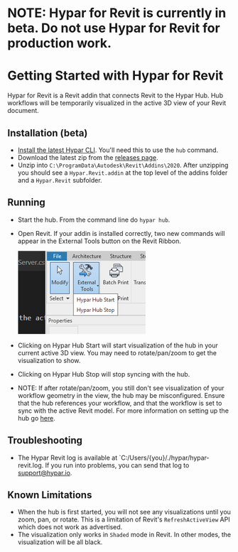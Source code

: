 # **NOTE: Hypar for Revit is currently in beta. Do not use Hypar for Revit for production work.**

# Getting Started with Hypar for Revit
Hypar for Revit is a Revit addin that connects Revit to the Hypar Hub. Hub workflows will be temporarily visualized in the active 3D view of your Revit document.

## Installation (beta)
- [Install the latest Hypar CLI](https://hypar-io.github.io/Elements/C-Sharp.html#installing-and-using-the-hypar-cli). You'll need this to use the `hub` command.
- Download the latest zip from the [releases page](https://github.com/hypar-io/Elements/releases).
- Unzip into `C:\ProgramData\Autodesk\Revit\Addins\2020`. After unzipping you should see a `Hypar.Revit.addin` at the top level of the addins folder and a `Hypar.Revit` subfolder.

## Running
- Start the hub. From the command line do `hypar hub`.
- Open Revit. If your addin is installed correctly, two new commands will appear in the External Tools button on the Revit Ribbon.  

  ![](./images/RevitExternalCommands.png)

- Clicking on Hypar Hub Start will start visualization of the hub in your current active 3D view. You may need to rotate/pan/zoom to get the visualization to show.
- Clicking on Hypar Hub Stop will stop syncing with the hub.
- NOTE: If after rotate/pan/zoom, you still don't see visualization of your workflow geometry in the view, the hub may be misconfigured. Ensure that the hub references your workflow, and that the workflow is set to sync with the active Revit model. For more information on setting up the hub go [here](./Hub.md).

## Troubleshooting
- The Hypar Revit log is available at `C:/Users/{you}/./hypar/hypar-revit.log. If you run into problems, you can send that log to support@hypar.io.

## Known Limitations
- When the hub is first started, you will not see any visualizations until you zoom, pan, or rotate. This is a limitation of Revit's `RefreshActiveView` API which does not work as advertised.
- The visualization only works in `Shaded` mode in Revit. In other modes, the visualization will be all black.
